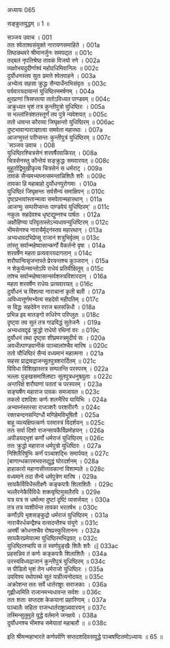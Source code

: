 अध्यायः 065

सङ्कुलयुद्धम् ॥ 1 ॥

सञ्जय उवाच ।	001  
ततः श्वेताश्वसंयुक्ते नारायणसमाहिते ।	001a  
तिष्ठन्रथवरे श्रीमानर्जुनः समपद्यत ॥	001c  
तद्बलं नृपतिश्रेष्ठ तावकं विजयो रणे ।	002a  
व्यक्षोभयदुदीर्णाश्वं महोदधिमिवानिलः ॥	002c  
दुर्योधनस्तव सुतः प्रमत्ते श्वेतवाहने ।	003a  
अभ्येत्य सहसा क्रुद्धः सैन्यार्धेनाभिसंवृतः ॥	003c  
पर्यवारयदायान्तं युधिष्ठिरममर्षणम् ।	004a  
क्षुरप्राणां त्रिसप्तत्या ततोऽविध्यत पाण्डवम् ॥	004c  
अक्रुध्यत भृशं तत्र कुन्तीपुत्रो युधिष्ठिरः ।	005a  
स भल्लांस्त्रिंशतस्तूर्णं तव पुत्रे न्यवेशयत् ॥	005c  
ततो धावन्त कौरव्या जिघृक्षन्तो युधिष्ठिरम् ॥	006ac  
दुष्टभावान्पराञ्ज्ञात्वा समवेता महारथाः ।	007a  
आजग्मुस्तं परीप्सन्तः कुन्तीपुत्रं युधिष्ठिरम् ॥	007c  
`सञ्जय उवाच ।	008  
युधिष्ठिरश्चित्रसेनं शरवर्षैरवाकिरत् ।	008a  
चित्रसेनस्तु कौन्तेयं सङ्क्रुद्धः समवारयत् ॥	008c  
मुहूर्ताद्विमुखीकृत्य चित्रसेनं स धर्मराट् ।	009a  
तावकं सैन्यमभ्यघ्नत्समन्तान्निशितैः शरैः ॥	009c  
तावका हि महाबाहो दुर्योधनपुरोगमाः ।	010a  
युधिष्ठिरं जिघृक्षन्तः सर्वसैन्यं समाक्षिपन् ॥	010c  
दृष्टप्रभावांस्तान्मत्वा समवेतान्महारथान् ।	011a  
आजग्मुः सम्परीप्सन्तः पाण्डवेयं युधिष्ठिरम्' ॥	011c  
नकुलः सहदेवश्च धृष्टद्युम्नश्च पार्षतः ।	012a  
अक्षौहिण्या परिवृतास्तेऽभ्यधावन्युधिष्टिरम् ॥	012c  
भीमसेनश्च नाराचैर्मृद्नंस्तव महारथान् ।	013a  
अभ्यधावदभिप्रेप्सू राजानं शत्रुभिर्वृतम् ॥	013c  
तांस्तु सर्वान्महेष्वासान्कर्णो वैकर्तनो वृषा ।	014a  
शरवर्षेण महता प्रत्यवारयदागतान् ॥	014c  
शरौघान्विसृजन्तस्ते प्रेरयन्तश्च कुञ्जरान् ।	015a  
न शेकुर्यत्नवन्तोऽपि राधेयं प्रतिवीक्षितुम् ॥	015c  
तांश्च सर्वान्महेष्वासान्सर्वशस्त्रविशारदान् ।	016a  
महता शरवर्षेण राधेयः प्रत्यवारयत् ॥	016c  
दुर्योधनं च विंशत्या नाराचानां कृती बली ।	017a  
अविध्यत्तूर्णमभ्येत्य सहदेवो महीपतिम् ॥	017c  
स विद्धः सहदेवेन रराज बलसन्निधौ ।	018a  
प्रभिन्न इव मातङ्गो रुधिरेण परिप्लुतः ॥	018c  
दृष्ट्वा तव सुतं तत्र गाढविद्धं सुतेजनैः ।	019a  
अभ्यधावद्दृढं क्रुद्धो राधेयो रथिनां वरः ॥	019c  
दुर्योधनं तथा दृष्ट्वा शीघ्रमस्त्रमुदीर्य सः ।	020a  
अवधीत्पाण्डवानीकं पाञ्चालांश्चैव मारिष ॥	020c  
ततो यौधिष्ठिरं सैन्यं वध्यमानं महात्मना ।	021a  
सहसा प्राद्रावद्राजन्सूतपुत्रशरार्दितम् ॥	021c  
विविधा विशिखास्तत्र सम्पतन्ति परस्परम् ।	022a  
भल्लाः पुङ्खसमाश्लिष्टाः सूतपुत्रधनुश्च्युताः ॥	022c  
अन्तरिक्षे शरौघाणां पततां च परस्परम् ।	023a  
सङ्घर्षेण महाराज पावकः समजायत ॥	023c  
तकतो दशदिशः कर्णः शलभैरिव यायिभिः ।	024a  
अभ्यघ्नंस्तरसा राजञ्शरैः परशरीरगैः ॥	024c  
रक्तचन्दनसन्दिग्धौ मणिहेमविभूषितौ ।	025a  
बाहू व्यत्यक्षिपत्कर्णः परमास्त्रं विदर्शयन् ॥	025c  
ततः सर्वा दिशो राजन्सायकैर्विप्रमोहयन् ।	026a  
अपीडयद्भृशं कर्णो धर्मराजं युधिष्ठिरम् ॥	026c  
ततः क्रुद्धो महाराज धर्मपुत्रो युधिष्ठिरः ।	027a  
निशितैरिषुभिः कर्णं पञ्चाशद्भिः समार्पयत् ॥	027c  
[बाणान्धकारमभवत्तद्युद्धं घोरदर्शनम् ।	028a  
हाहाकारो महानासीत्तावकानां विशाम्पते ॥	028c  
वध्यमाने तदा सैन्ये धर्मपुत्रेण मारिष ।	029a  
सायकैर्विविधैस्तीक्ष्णैः कङ्कपत्रैः शिलाशितैः ।	029c  
भल्लैरनेकैर्विविधैः शक्त्यृष्टिमुसलैरपि ॥	029e  
यत्र यत्र स धर्मात्मा दुष्टां दृष्टिं व्यसर्जयत् ।	030a  
तत्र तत्र व्यशीर्यन्त तावका भरतर्षभ ॥	030c  
कर्णोऽपि भृशसङ्कुद्रो धर्मराजं युधिष्ठिरम् ।	031a  
नाराचैरर्धचन्द्रैश्च वत्सदन्तैश्च संयुगे ॥	031c  
अमर्षी क्रोधनश्चैव रोषप्रस्फुरिताननः ।	032a  
सायकैरप्रमेयात्मा युधिष्ठिरमभिद्रवत् ॥	032c  
युधिष्ठिरश्चापि स तं स्वर्णपुङ्खैः शितैः शरैः ॥]	033ac  
प्रहसन्निव तं कर्णः कङ्कपत्रैः शिलाशितैः ।	034a  
उरस्यविध्यद्राजानं कुन्तीपुत्रं युधिष्ठिरम् ॥	034c  
स पीडितो भृशं तेन धर्मराजो युधिष्ठिरः ।	035a  
उपविश्य रथोपस्थे सूतं याहीत्यनोदयत् ॥	035c  
अक्रोशन्त ततः सर्वे धार्तराष्ट्राः सराजकाः ।	036a  
गृह्णीध्वमिति राजानमभ्यधावन्त सर्वशः ॥	036c  
ततः शताः सप्तदश केकयानां प्रहारिणाम् ।	037a  
पञ्चालैः सहिता राजन्धार्तराष्ट्रान्न्यवारयन् ॥	037c  
तस्मिन्सुतुमुले युद्धे वर्तमाने जनक्षये ।	038a  
दुर्योधनश्च भीमश्च समेयातां महाबलौ ॥ ॥	038c  

इति श्रीमन्महाभारते कर्णपर्वणि सप्तदशदिवसयुद्धे पञ्चषष्टितमोऽध्यायः ॥ 65 ॥
